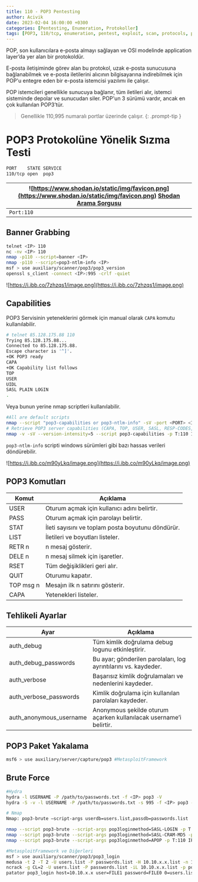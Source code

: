```yaml
---
title: 110 - POP3 Pentesting
author: Acivik
date: 2023-02-04 16:00:00 +0300 
categories: [Pentesting, Enumeration, Protokoller]
tags: [POP3, 110/tcp, enumeration, pentest, exploit, scan, protocols, protokoller]
---
```


POP, son kullanıcılara e-posta almayı sağlayan ve OSI modelinde application layer’da yer alan bir protokoldür.

E-posta iletişiminde görev alan bu protokol, uzak e-posta sunucusuna bağlanabilmek ve e-posta iletilerini alıcının bilgisayarına indirebilmek için POP'u entegre eden bir e-posta istemcisi yazılımı ile çalışır.

POP istemcileri genellikle sunucuya bağlanır, tüm iletileri alır, istemci sisteminde depolar ve sunucudan siler. POP'un 3 sürümü vardır, ancak en çok kullanılan POP3’tür.

> Genellikle 110,995 numaralı portlar üzerinde çalışır.
{: .prompt-tip }

# POP3 Protokolüne Yönelik Sızma Testi

```bash
PORT    STATE SERVICE
110/tcp open  pop3
```

| ![https://www.shodan.io/static/img/favicon.png](https://www.shodan.io/static/img/favicon.png) [Shodan Arama Sorgusu](https://www.shodan.io/search?query=port%3A110) |
| --- |
| `Port:110` |

## Banner Grabbing

```bash
telnet <IP> 110
nc -nv <IP> 110
nmap -p110 --script=banner <IP>
nmap -p110 --script=pop3-ntlm-info <IP>
msf > use auxiliary/scanner/pop3/pop3_version
openssl s_client -connect <IP>:995 -crlf -quiet
```

![https://i.ibb.co/7zhzqs1/image.png](https://i.ibb.co/7zhzqs1/image.png)

## Capabilities

POP3 Servisinin yeteneklerini görmek için manual olarak `CAPA` komutu kullanılabilir.

```bash
# telnet 85.128.175.88 110                                                                                                                                                                                      
Trying 85.128.175.88...
Connected to 85.128.175.88.
Escape character is '^]'.
+OK POP3 ready
CAPA
+OK Capability list follows
TOP
USER
UIDL
SASL PLAIN LOGIN
.
```

Veya bunun yerine nmap scriptleri kullanılabilir.

```bash
#All are default scripts
nmap --script "pop3-capabilities or pop3-ntlm-info" -sV -port <PORT> <IP>
# Retrieve POP3 server capabilities (CAPA, TOP, USER, SASL, RESP-CODES, LOGIN-DELAY, PIPELINING, EXPIRE, UIDL, IMPLEMENTATION)  
nmap -v -sV --version-intensity=5 --script pop3-capabilities -p T:110 192.168.x.x
```

`pop3-ntlm-info` scripti windows sürümleri gibi bazı hassas verileri döndürebilir.

![https://i.ibb.co/m90yLkq/image.png](https://i.ibb.co/m90yLkq/image.png)

## POP3 Komutları

| Komut | Açıklama |
| --- | --- |
| USER | Oturum açmak için kullanıcı adını belirtir. |
| PASS | Oturum açmak için parolayı belirtir. |
| STAT | İleti sayısını ve toplam posta boyutunu döndürür. |
| LIST | İletileri ve boyutları listeler. |
| RETR n  | n mesaj gösterir. |
| DELE n | n mesaj silmek için işaretler. |
| RSET | Tüm değişiklikleri geri alır. |
| QUIT | Oturumu kapatır. |
| TOP msg n | Mesajın ilk n satırını gösterir. |
| CAPA | Yetenekleri listeler. |

## Tehlikeli Ayarlar

| Ayar | Açıklama |
| --- | --- |
| auth_debug | Tüm kimlik doğrulama debug logunu etkinleştirir. |
| auth_debug_passwords | Bu ayar; gönderilen parolaları, log ayrıntılarını vs. kaydeder. |
| auth_verbose | Başarısız kimlik doğrulamaları ve nedenlerini kaydeder. |
| auth_verbose_passwords | Kimlik doğrulama için kullanılan parolaları kaydeder. |
| auth_anonymous_username | Anonymous şekilde oturum açarken kullanılacak username’i belirtir. |

## POP3 Paket Yakalama

```bash
msf6 > use auxiliary/server/capture/pop3 #MetasploitFramework
```

## Brute Force

```bash
#Hydra
hydra -l USERNAME -P /path/to/passwords.txt -f <IP> pop3 -V
hydra -S -v -l USERNAME -P /path/to/passwords.txt -s 995 -f <IP> pop3 -V

# Nmap
Nmap: pop3-brute –script-args userdb=users.list,passdb=passwords.list

nmap --script pop3-brute --script-args pop3loginmethod=SASL-LOGIN -p T:110 IP
nmap --script pop3-brute --script-args pop3loginmethod=SASL-CRAM-MD5 -p T:110 IP
nmap --script pop3-brute --script-args pop3loginmethod=APOP -p T:110 IP

#MetasploitFramework ve Diğerleri
msf > use auxiliary/scanner/pop3/pop3_login
medusa -t 2 -T 2 -U users.list -P passwords.list -H 10.10.x.x.list -n 110 -M pop3
ncrack -g CL=2 -U users.list -P passwords.list -iL 10.10.x.x.list -p pop3:110 -oA output
patator pop3_login host=10.10.x.x user=FILE1 password=FILE0 0=users.list 1=passwords.list -x ignore:fgrep=’incorrect password or account name’
```
